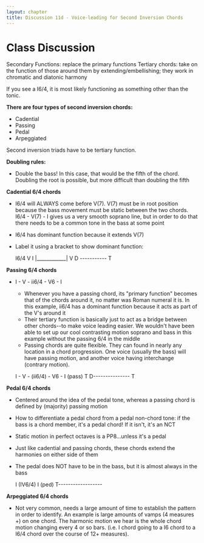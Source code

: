```yaml
---
layout: chapter
title: Discussion 11d - Voice-leading for Second Inversion Chords
---
```


# Class Discussion

Secondary Functions: replace the primary functions
Tertiary chords: take on the function of those around them by extending/embellishing; they work in chromatic and diatonic harmony

If you see a I6/4, it is most likely functioning as something other than the tonic.

**There are four types of second inversion chords:**
- Cadential
- Passing
- Pedal
- Arpeggiated

Second inversion triads have to be tertiary function.

**Doubling rules:**
- Double the bass! In this case, that would be the fifth of the chord. Doubling the root is possible, but more difficult than doubling the fifth

**Cadential 6/4 chords**
- I6/4 will ALWAYS come before V(7). V(7) must be in root position because the bass movement must be static between the two chords. I6/4 - V(7) - I gives us a very smooth soprano line, but in order to do that there needs to be a common tone in the bass at some point
- I6/4 has dominant function because it extends V(7)
- Label it using a bracket to show dominant function:
  
    I6/4    V       I
  |____________|
         V
   D -----------    T      

**Passing 6/4 chords**
- I - V - ii6/4 - V6 - I
  - Whenever you have a passing chord, its "primary function" becomes that of the chords around it, no matter was Roman numeral it is. In this example, ii6/4 has a dominant function because it acts as part of the V's around it
  - Their tertiary function is basically just to act as a bridge between other chords--to make voice leading easier. We wouldn't have been able to set up our cool contrasting motion soprano and bass in this example without the passing 6/4 in the middle
  - Passing chords are quite flexible. They can found in nearly any location in a chord progression. One voice (usually the bass) will have passing motion, and another voice having interchange (contrary motion).
  
  I - V - (ii6/4) - V6 - I
           (pass)
  T   D---------------   T
  
**Pedal 6/4 chords**
- Centered around the idea of the pedal tone, whereas a passing chord is defined by (majority) passing motion
- How to differentiate a pedal chord from a pedal non-chord tone: if the bass is a chord member, it's a pedal chord! If it isn't, it's an NCT
- Static motion in perfect octaves is a PP8...unless it's a pedal
- Just like cadential and passing chords, these chords extend the harmonies on either side of them
- The pedal does NOT have to be in the bass, but it is almost always in the bass

  I    (IV6/4)    I
        (ped)
  T------------------       
  
 **Arpeggiated 6/4 chords**
 - Not very common, needs a large amount of time to establish the pattern in order to identify. An example is large amounts of vamps (4 measures +) on one chord. The harmonic motion we hear is the whole chord motion changing every 4 or so bars. (i.e. I chord going to a I6 chord to a I6/4 chord over the course of 12+ measures).
